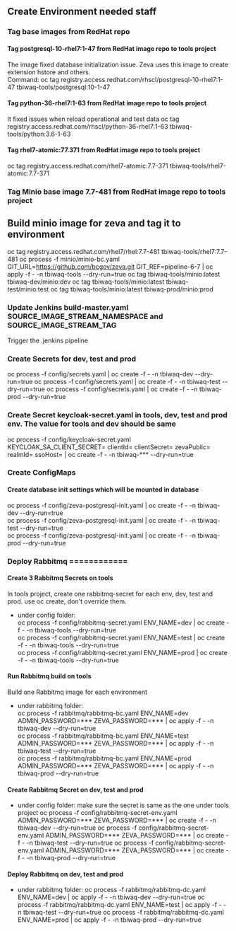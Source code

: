 ## Create Environment needed staff

### Tag base images from RedHat repo

#### Tag postgresql-10-rhel7:1-47 from RedHat image repo to tools project
The image fixed database initialization issue. Zeva uses this image to create extension hstore and others.  
Command: oc tag registry.access.redhat.com/rhscl/postgresql-10-rhel7:1-47 tbiwaq-tools/postgresql:10-1-47

#### Tag python-36-rhel7:1-63 from RedHat image repo to tools project
It fixed issues when reload operational and test data
oc tag registry.access.redhat.com/rhscl/python-36-rhel7:1-63 tbiwaq-tools/python:3.6-1-63

#### Tag rhel7-atomic:77.371 from RedHat image repo to tools project
oc tag registry.access.redhat.com/rhel7-atomic:7.7-371 tbiwaq-tools/rhel7-atomic:7.7-371

### Tag Minio base image 7.7-481 from RedHat image repo to tools project
## Build minio image for zeva and tag it to environment
oc tag registry.access.redhat.com/rhel7/rhel:7.7-481 tbiwaq-tools/rhel7:7.7-481
oc process -f minio/minio-bc.yaml GIT_URL=https://github.com/bcgov/zeva.git GIT_REF=pipeline-6-7 | oc apply -f - -n tbiwaq-tools --dry-run=true
oc tag tbiwaq-tools/minio:latest tbiwaq-dev/minio:dev
oc tag tbiwaq-tools/minio:latest tbiwaq-test/minio:test
oc tag tbiwaq-tools/minio:latest tbiwaq-prod/minio:prod

### Update Jenkins build-master.yaml SOURCE_IMAGE_STREAM_NAMESPACE and SOURCE_IMAGE_STREAM_TAG
Trigger the .jenkins pipeline


### Create Secrets for dev, test and prod
oc process -f config/secrets.yaml | oc create -f - -n tbiwaq-dev --dry-run=true
oc process -f config/secrets.yaml | oc create -f - -n tbiwaq-test --dry-run=true
oc process -f config/secrets.yaml | oc create -f - -n tbiwaq-prod --dry-run=true

### Create Secret keycloak-secret.yaml in tools, dev, test and prod env. The value for tools and dev should be same
oc process -f config/keycloak-secret.yaml KEYCLOAK_SA_CLIENT_SECRET= clientId= clientSecret= zevaPublic= realmId= ssoHost= | oc create -f - -n tbiwaq-*** --dry-run=true

### Create ConfigMaps
#### Create database init settings which will be mounted in database
oc process -f config/zeva-postgresql-init.yaml | oc create -f - -n tbiwaq-dev --dry-run=true  
oc process -f config/zeva-postgresql-init.yaml | oc create -f - -n tbiwaq-test --dry-run=true  
oc process -f config/zeva-postgresql-init.yaml | oc create -f - -n tbiwaq-prod --dry-run=true  

### Deploy Rabbitmq ============

#### Create 3 Rabbitmq Secrets on tools
In tools project, create one rabbitmq-secret for each env, dev, test and prod. use oc create, don't override them.
* under config folder:  
oc process -f config/rabbitmq-secret.yaml ENV_NAME=dev | oc create -f - -n tbiwaq-tools --dry-run=true  
oc process -f config/rabbitmq-secret.yaml ENV_NAME=test | oc create -f - -n tbiwaq-tools --dry-run=true  
oc process -f config/rabbitmq-secret.yaml ENV_NAME=prod | oc create -f - -n tbiwaq-tools --dry-run=true  

#### Run Rabbitmq build on tools
Build one Rabbitmq image for each environment
* under rabbitmq folder:  
oc process -f rabbitmq/rabbitmq-bc.yaml ENV_NAME=dev ADMIN_PASSWORD=*** ZEVA_PASSWORD=*** | oc apply -f - -n tbiwaq-dev --dry-run=true  
oc process -f rabbitmq/rabbitmq-bc.yaml ENV_NAME=test ADMIN_PASSWORD=*** ZEVA_PASSWORD=*** | oc apply -f - -n tbiwaq-test --dry-run=true  
oc process -f rabbitmq/rabbitmq-bc.yaml ENV_NAME=prod ADMIN_PASSWORD=*** ZEVA_PASSWORD=*** | oc apply -f - -n tbiwaq-prod --dry-run=true  

#### Create Rabbitmq Secret on dev, test and prod
* under config folder: make sure the secret is same as the one under tools project
oc process -f config/rabbitmq-secret-env.yaml ADMIN_PASSWORD=*** ZEVA_PASSWORD=*** | oc create -f - -n tbiwaq-dev --dry-run=true
oc process -f config/rabbitmq-secret-env.yaml ADMIN_PASSWORD=*** ZEVA_PASSWORD=*** | oc create -f - -n tbiwaq-test --dry-run=true
oc process -f config/rabbitmq-secret-env.yaml ADMIN_PASSWORD=*** ZEVA_PASSWORD=*** | oc create -f - -n tbiwaq-prod --dry-run=true

#### Deploy Rabbitmq on dev, test and prod
* under rabbitmq folder:
oc process -f rabbitmq/rabbitmq-dc.yaml ENV_NAME=dev | oc apply -f - -n tbiwaq-dev --dry-run=true
oc process -f rabbitmq/rabbitmq-dc.yaml ENV_NAME=test | oc apply -f - -n tbiwaq-test --dry-run=true
oc process -f rabbitmq/rabbitmq-dc.yaml ENV_NAME=prod | oc apply -f - -n tbiwaq-prod --dry-run=true



